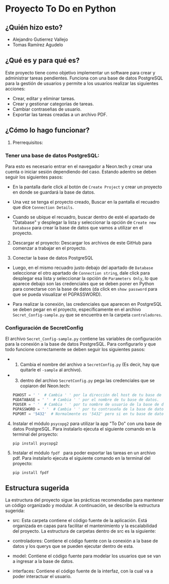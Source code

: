 # Proyecto To Do en Python

## ¿Quién hizo esto?

- Alejandro Gutierrez Vallejo
- Tomas Ramírez Agudelo

## ¿Qué es y para qué es?

Este proyecto tiene como objetivo implementar un software para crear y administrar tareas pendientes. Funciona con una base de datos PostgreSQL para la gestión de usuarios y permite a los usuarios realizar las siguientes acciones:

- Crear, editar y eliminar tareas.
- Crear y gestionar categorías de tareas.
- Cambiar contraseñas de usuario.
- Exportar las tareas creadas a un archivo PDF.

## ¿Cómo lo hago funcionar?

1. Prerrequisitos:
### Tener una base de datos PostgreSQL:

Para esto es necesario entrar en el navegador a Neon.tech y crear una cuenta o iniciar sesión dependiendo del caso.
Estando adentro se deben seguir los siguientes pasos:

- En la pantalla darle click al botón de `Create Project` y crear un proyecto en donde se guardará la base de datos.

- Una vez se tenga el proyecto creado, Buscar en la pantalla el recuadro que dice `Connection Details`.

- Cuando se ubique el recuadro, buscar dentro de esté el apartado de "Database" y desplegar la lista y seleccionar la opción de `Create new Database` para crear la base de datos que vamos a utilizar en el proyecto. 

2. Descargar el proyecto:
Descargar los archivos de este GitHub para comenzar a trabajar en el proyecto.

3. Conectar la base de datos PostgreSQL
- Luego, en el mismo recuadro justo debajo del apartado de `Database` seleccionar el otro apartado de `Connection string`, dale click para desplegar esa lista y seleccionar la opción de `Parameters Only`, lo que aparece debajo son las credenciales que se deben poner en Python para conectarse con la base de datos (da click en `show password` para que se pueda visualizar el PGPASSWORD).

- Para realizar la conexión, las credenciales que aparecen en PostgreSQL se deben pegar en el proyecto, específicamente en el archivo `Secret_Config-sample.py` que se encuentra en la carpeta `controladores`.

### Configuración de SecretConfig
El archivo `Secret_Config-sample.py` contiene las variables de configuración para la conexión a la base de datos PostgreSQL. Para configurarlo y que todo funcione correctamente se deben seguir los siguientes pasos:

* 1. Cambia el nombre del archivo a `SecretConfig.py` (Es decir, hay que quitarle el `-sample` al archivo).
* 3. dentro del archivo `SecretConfig.py` pega las credenciales que se copiaron del Neon.tech:
    ```Python
    PGHOST = ' '  # Cambia ' ' por la dirección del host de tu base de datos.
    PGDATABASE = ' '  # Cambia ' ' por el nombre de tu base de datos.
    PGUSER = ' '  # Cambia ' ' por tu nombre de usuario de la base de datos.
    PGPASSWORD = ' '  # Cambia ' ' por tu contraseña de la base de datos.
    PGPORT = '5432'  # Normalmente es '5432' pero si en tu base de datos cambia, pegar el nuevo.

4. Instalar el módulo `psycopg2` para utilizar la app "To Do" con una base de datos PostgreSQL. Para instalarlo ejecuta el siguiente comando en la terminal del proyecto:
    ```
    pip install psycopg2
    ```

5. Instalar el módulo `fpdf ` para poder exportar las tareas en un archivo pdf. Para instalarlo ejecuta el siguiente comando en la terminal del proyecto:
    ```
    pip install fpdf
    ```


## Estructura sugerida

La estructura del proyecto sigue las prácticas recomendadas para mantener un código organizado y modular. A continuación, se describe la estructura sugerida:

- src: Esta carpeta contiene el código fuente de la aplicación. Está organizada en capas para facilitar el mantenimiento y la escalabilidad del proyecto. La estructura de carpetas dentro de src es la siguiente:

* controladores: Contiene el código fuente con la conexión a la base de datos y los querys que se pueden ejecutar dentro de esta.

* model: Contiene el código fuente para modelar los usuarios que se van a ingresar a la base de datos.

* interfaces: Contiene el código fuente de la interfaz, con la cual va a poder interactuar el usuario.


